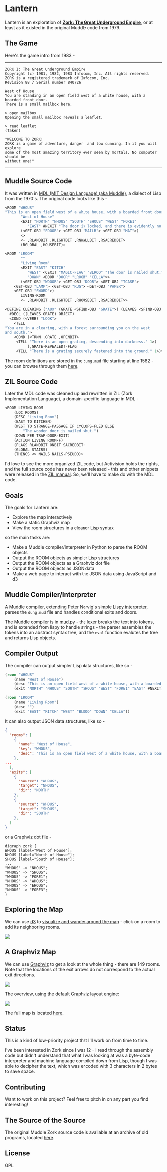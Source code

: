
# Lantern

Lantern is an exploration of **[Zork: The Great Underground Empire][zork]**, or
at least as it existed in the original Muddle code from 1979.

[zork]: http://en.wikipedia.org/wiki/Zork/


## The Game

Here's the game intro from 1983 -

----

```
ZORK I: The Great Underground Empire
Copyright (c) 1981, 1982, 1983 Infocom, Inc. All rights reserved.
ZORK is a registered trademark of Infocom, Inc.
Revision 88 / Serial number 840726

West of House
You are standing in an open field west of a white house, with a boarded front door.
There is a small mailbox here.

> open mailbox
Opening the small mailbox reveals a leaflet.

> read leaflet
(Taken)

"WELCOME TO ZORK!
ZORK is a game of adventure, danger, and low cunning. In it you will explore
some of the most amazing territory ever seen by mortals. No computer should be
without one!"
```

----


## Muddle Source Code

It was written in [MDL (MIT Design Language) (aka Muddle)][muddle], a dialect of
Lisp from the 1970's. The original code looks like this -

```lisp
<ROOM "WHOUS"
"This is an open field west of a white house, with a boarded front door."
       "West of House"
       <EXIT "NORTH" "NHOUS" "SOUTH" "SHOUS" "WEST" "FORE1"
	      "EAST" #NEXIT "The door is locked, and there is evidently no key.">
       (<GET-OBJ "FDOOR"> <GET-OBJ "MAILB"> <GET-OBJ "MAT">)
       <>
       <+ ,RLANDBIT ,RLIGHTBIT ,RNWALLBIT ,RSACREDBIT>
       (RGLOBAL ,HOUSEBIT)>

<ROOM "LROOM"
       ""
       "Living Room"
       <EXIT "EAST" "KITCH"
	      "WEST" <CEXIT "MAGIC-FLAG" "BLROO" "The door is nailed shut.">
	      "DOWN" <DOOR "DOOR" "LROOM" "CELLA">>
       (<GET-OBJ "WDOOR"> <GET-OBJ "DOOR"> <GET-OBJ "TCASE">
	<GET-OBJ "LAMP"> <GET-OBJ "RUG"> <GET-OBJ "PAPER">
	<GET-OBJ "SWORD">)
       LIVING-ROOM
       <+ ,RLANDBIT ,RLIGHTBIT ,RHOUSEBIT ,RSACREDBIT>>

<DEFINE CLEARING ("AUX" (GRATE <SFIND-OBJ "GRATE">) (LEAVES <SFIND-OBJ "LEAVE">))
  #DECL ((LEAVES GRATE) OBJECT)
  <COND (<VERB? "LOOK">
    <TELL
"You are in a clearing, with a forest surrounding you on the west
and south.">
    <COND (<TRNN .GRATE ,OPENBIT>
     <TELL "There is an open grating, descending into darkness." 1>)
          (,GRATE-REVEALED!-FLAG
     <TELL "There is a grating securely fastened into the ground." 1>)>)>>
```

The room definitions are stored in the `dung.mud` file starting at line 1582 -
you can browse through them [here][rooms].

[muddle]: http://en.wikipedia.org/wiki/MDL_programming_language
[rooms]: https://github.com/bburns/Lantern/blob/master/data/mdl/dung.mud#L1582


## ZIL Source Code

Later the MDL code was cleaned up and rewritten in ZIL (Zork Implementation
Language), a domain-specific language in MDL -

```lisp
<ROOM LIVING-ROOM
    (LOC ROOMS)
    (DESC "Living Room")
    (EAST TO KITCHEN)
    (WEST TO STRANGE-PASSAGE IF CYCLOPS-FLED ELSE
        "The wooden door is nailed shut.")
    (DOWN PER TRAP-DOOR-EXIT)
    (ACTION LIVING ROOM-F)
    (FLAGS RLANDBIT ONBIT SACREDBIT)
    (GLOBAL STAIRS)
    (THINGS <> NAILS NAILS-PSEUDO)>
```

I'd love to see the more organized ZIL code, but Activision holds the rights,
and the full source code has never been released - this and other snippets were
released in the [ZIL manual][zil]. So, we'll have to make do with the MDL code.

[zil]: http://www.xlisp.org/zil.pdf


## Goals

The goals for Lantern are:

- Explore the map interactively
- Make a static Graphviz map
- View the room structures in a cleaner Lisp syntax

so the main tasks are:

- Make a Muddle compiler/interpreter in Python to parse the ROOM objects
- Output the ROOM objects as simpler Lisp structures
- Output the ROOM objects as a Graphviz dot file
- Output the ROOM objects as JSON data
- Make a web page to interact with the JSON data using JavaScript and d3


## Muddle Compiler/Interpreter

A Muddle compiler, extending Peter Norvig's simple [Lispy interpreter][lispy],
parses the `dung.mud` file and handles conditional exits and doors.

The Muddle compiler is in [mud.py][mudpy] - the lexer breaks the text into
tokens, and is extended from lispy to handle strings - the parser assembles the
tokens into an abstract syntax tree, and the `eval` function evalutes the tree
and returns Lisp objects.

<!-- Handling special forms like ROOM, CEXIT, DOOR requires -->

[lispy]: http://norvig.com/lispy.html
[mudpy]: src/mud.py
[lanternpy]: src/lantern.py


## Compiler Output

The compiler can output simpler Lisp data structures, like so -

```lisp
(room "WHOUS"
    (name "West of House")
    (desc "This is an open field west of a white house, with a boarded front door.")
    (exit "NORTH" "NHOUS" "SOUTH" "SHOUS" "WEST" "FORE1" "EAST" #NEXIT))

(room "LROOM"
    (name "Living Room")
    (desc "")
    (exit "EAST" "KITCH" "WEST" "BLROO" "DOWN" "CELLA"))
```

It can also output JSON data structures, like so -

```json
{
  "rooms": [
    {
      "name": "West of House",
      "key": "WHOUS",
      "desc": "This is an open field west of a white house, with a boarded front door."
    },
...
  ],
  "exits": [
    {
      "source": "WHOUS",
      "target": "NHOUS",
      "dir": "NORTH"
    },
    {
      "source": "WHOUS",
      "target": "SHOUS",
      "dir": "SOUTH"
    },
  ]
}
```

or a Graphviz dot file -

```graphviz
digraph zork {
WHOUS [label="West of House"];
NHOUS [label="North of House"];
SHOUS [label="South of House"];
...
"WHOUS" -> "NHOUS";
"WHOUS" -> "SHOUS";
"WHOUS" -> "FORE1";
"NHOUS" -> "WHOUS";
"NHOUS" -> "EHOUS";
"NHOUS" -> "FORE3";
}
```


## Exploring the Map

We can use [d3][d3] to
[visualize and wander around the map](http://bburns.github.io/Lantern) - click
on a room to add its neighboring rooms.

<a href="http://bburns.github.io/Lantern"><img src="images/lantern2016-11-22_800.png" /></a>

[d3]: https://d3js.org/


## A Graphviz Map

We can use [Graphviz][graphviz] to get a look at the whole thing - there are 149
rooms. Note that the locations of the exit arrows do not correspond to the
actual exit directions.

<img src="images/zork3000_crop560.png" />

The overview, using the default Graphviz layout engine:

<img src="images/zork2200_scale700.png" />

The full map is located [here](images/zork2200.png).

[graphviz]: http://www.graphviz.org/


## Status

This is a kind of low-priority project that I'll work on from time to time.

I've been interested in Zork since I was 12 - I read through the assembly code
but didn't understand that what I was looking at was a byte-code interpreter and
machine language compiled down from Lisp, though I was able to decipher the
text, which was encoded with 3 characters in 2 bytes to save space.


## Contributing

Want to work on this project? Feel free to pitch in on any part you find interesting!


## The Source of the Source

The original Muddle Zork source code is available at an archive of old programs,
located [here][source].

[source]: http://simh.trailing-edge.com/software.html


## License

GPL

